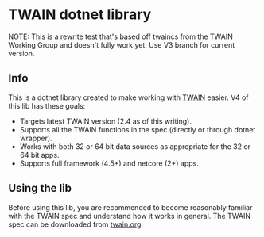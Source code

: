 # TWAIN dotnet library

NOTE: This is a rewrite test that's based off twaincs from
the TWAIN Working Group and doesn't fully work yet.
Use V3 branch for current version.

## Info

This is a dotnet library created to make working with 
[TWAIN](http://twain.org/) easier. 
V4 of this lib has these goals:

* Targets latest TWAIN version (2.4 as of this writing).
* Supports all the TWAIN functions in the spec (directly or through dotnet wrapper).
* Works with both 32 or 64 bit data sources as appropriate for the 32 or 64 bit apps.
* Supports full framework (4.5+) and netcore (2+) apps.

## Using the lib

Before using this lib, you are recommended to become reasonably 
familiar with the TWAIN spec and understand how it works in general. 
The TWAIN spec can be downloaded from [twain.org](http://twain.org/). 

